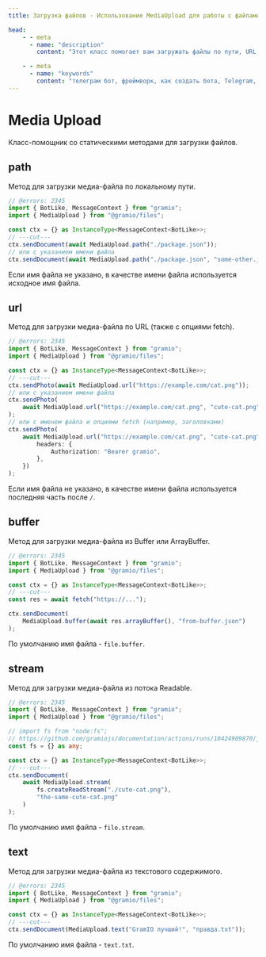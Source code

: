 ```yaml
---
title: Загрузка файлов - Использование MediaUpload для работы с файлами

head:
    - - meta
      - name: "description"
        content: "Этот класс помогает вам загружать файлы по пути, URL, потоку, буферу или тексту"

    - - meta
      - name: "keywords"
        content: "телеграм бот, фреймворк, как создать бота, Telegram, Telegram Bot API, GramIO, TypeScript, JavaScript, Node.JS, Nodejs, Deno, Bun, MediaUpload, загрузка файлов в Telegram, загрузка по URL, загрузка из файловой системы, загрузка из буфера, загрузка из потока, загрузка текста, локальные файлы, удаленные файлы, buffer, stream, path, url, text, InputFile, InputMedia, форматы загрузки файлов"
---
```


# Media Upload

Класс-помощник со статическими методами для загрузки файлов.

## path

Метод для загрузки медиа-файла по локальному пути.

```ts twoslash
// @errors: 2345
import { BotLike, MessageContext } from "gramio";
import { MediaUpload } from "@gramio/files";

const ctx = {} as InstanceType<MessageContext<BotLike>>;
// ---cut---
ctx.sendDocument(await MediaUpload.path("./package.json"));
// или с указанием имени файла
ctx.sendDocument(await MediaUpload.path("./package.json", "some-other.json"));
```

Если имя файла не указано, в качестве имени файла используется исходное имя файла.

## url

Метод для загрузки медиа-файла по URL (также с опциями fetch).

```ts twoslash
// @errors: 2345
import { BotLike, MessageContext } from "gramio";
import { MediaUpload } from "@gramio/files";

const ctx = {} as InstanceType<MessageContext<BotLike>>;
// ---cut---
ctx.sendPhoto(await MediaUpload.url("https://example.com/cat.png"));
// или с указанием имени файла
ctx.sendPhoto(
    await MediaUpload.url("https://example.com/cat.png", "cute-cat.png")
);
// или с именем файла и опциями fetch (например, заголовками)
ctx.sendPhoto(
    await MediaUpload.url("https://example.com/cat.png", "cute-cat.png", {
        headers: {
            Authorization: "Bearer gramio",
        },
    })
);
```

Если имя файла не указано, в качестве имени файла используется последняя часть после `/`.

## buffer

Метод для загрузки медиа-файла из Buffer или ArrayBuffer.

```ts twoslash
// @errors: 2345
import { BotLike, MessageContext } from "gramio";
import { MediaUpload } from "@gramio/files";

const ctx = {} as InstanceType<MessageContext<BotLike>>;
// ---cut---
const res = await fetch("https://...");

ctx.sendDocument(
    MediaUpload.buffer(await res.arrayBuffer(), "from-buffer.json")
);
```

По умолчанию имя файла - `file.buffer`.

## stream

Метод для загрузки медиа-файла из потока Readable.

```ts twoslash
// @errors: 2345
import { BotLike, MessageContext } from "gramio";
import { MediaUpload } from "@gramio/files";

// import fs from "node:fs";
// https://github.com/gramiojs/documentation/actions/runs/10424909870/job/28874689592 wtf
const fs = {} as any;

const ctx = {} as InstanceType<MessageContext<BotLike>>;
// ---cut---
ctx.sendDocument(
    await MediaUpload.stream(
        fs.createReadStream("./cute-cat.png"),
        "the-same-cute-cat.png"
    )
);
```

По умолчанию имя файла - `file.stream`.

## text

Метод для загрузки медиа-файла из текстового содержимого.

```ts twoslash
// @errors: 2345
import { BotLike, MessageContext } from "gramio";
import { MediaUpload } from "@gramio/files";

const ctx = {} as InstanceType<MessageContext<BotLike>>;
// ---cut---
ctx.sendDocument(MediaUpload.text("GramIO лучший!", "правда.txt"));
```

По умолчанию имя файла - `text.txt`.